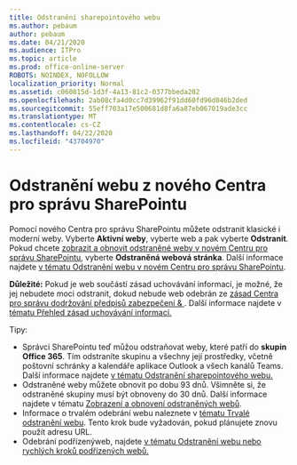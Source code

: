 ```yaml
---
title: Odstranění sharepointového webu
ms.author: pebaum
author: pebaum
ms.date: 04/21/2020
ms.audience: ITPro
ms.topic: article
ms.prod: office-online-server
ROBOTS: NOINDEX, NOFOLLOW
localization_priority: Normal
ms.assetid: c060815d-1d3f-4a13-81c2-0377bbeda202
ms.openlocfilehash: 2ab08cfa4d0cc7d39962f91dd60fd96d046b2ded
ms.sourcegitcommit: 55eff703a17e500681d8fa6a87eb067019ade3cc
ms.translationtype: MT
ms.contentlocale: cs-CZ
ms.lasthandoff: 04/22/2020
ms.locfileid: "43704970"
---
```

# <a name="delete-a-site-from-the-new-sharepoint-admin-center"></a>Odstranění webu z nového Centra pro správu SharePointu

Pomocí nového Centra pro správu SharePointu můžete odstranit klasické i moderní weby. Vyberte **Aktivní weby**, vyberte web a pak vyberte **Odstranit**. Pokud chcete [zobrazit a obnovit odstraněné weby v novém Centru pro správu SharePointu](https://docs.microsoft.com/sharepoint/view-and-restore-deleted-sites-in-new-admin-center), vyberte **Odstraněná webová stránka**. Další informace najdete [v tématu Odstranění webu v novém Centru pro správu SharePointu](https://docs.microsoft.com/sharepoint/delete-site-collection#delete-a-site-in-the-new-sharepoint-admin-center).

**Důležité:** Pokud je web součástí zásad uchovávání informací, je možné, že jej nebudete moci odstranit, dokud nebude web odebrán ze [zásad Centra pro správu dodržování předpisů zabezpečení &amp; ](https://protection.office.com/?rfr=AdminCenter#/homepage). Další informace najdete v [tématu Přehled zásad uchovávání informací.](https://docs.microsoft.com/office365/securitycompliance/retention-policies#content-in-onedrive-accounts-and-sharepoint-sites) 

Tipy:
- Správci SharePointu teď můžou odstraňovat weby, které patří do **skupin Office 365**. Tím odstraníte skupinu a všechny její prostředky, včetně poštovní schránky a kalendáře aplikace Outlook a všech kanálů Teams. Další informace najdete [v tématu Odstranění sharepointového webu.](https://docs.microsoft.com/sharepoint/manage-sites-in-new-admin-center#delete-a-site)
- Odstraněné weby můžete obnovit po dobu 93 dnů. Všimněte si, že odstraněné skupiny musí být obnoveny do 30 dnů. Další informace najdete v tématu [Zobrazení a obnovení odstraněných webů](https://docs.microsoft.com/sharepoint/view-and-restore-deleted-sites-in-new-admin-center).
- Informace o trvalém odebrání webu naleznete v [tématu Trvalé odstranění webu](https://docs.microsoft.com/sharepoint/delete-site-collection#permanently-delete-a-site). Tento krok bude vyžadován, pokud plánujete znovu použít adresu URL. 
- Odebrání podřízenýweb, najdete [v tématu Odstranění webu nebo rychlých kroků podřízených webů.](https://support.office.com/article/Delete-a-SharePoint-site-or-subsite-bc37b743-0cef-475e-9a8c-8fc4d40179fb#__bkmkshortcut)
